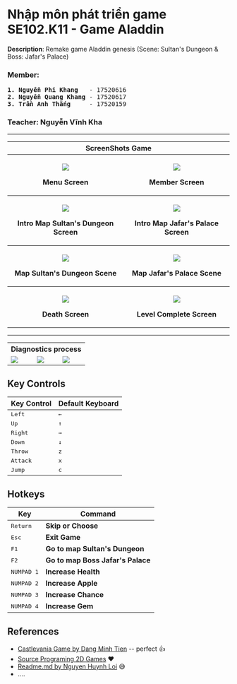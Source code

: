 # Nhập môn phát triển game SE102.K11 - Game Aladdin
<b>Description</b>: Remake game Aladdin genesis (Scene: Sultan's Dungeon &amp; Boss: Jafar's Palace)
### Member:
<pre>
<b>1. Nguyễn Phi Khang</b>   - 17520616
<b>2. Nguyễn Quang Khang</b> - 17520617
<b>3. Trần Anh Thắng</b>     - 17520159
</pre>

### Teacher: Nguyễn Vĩnh Kha
---
<table style="width:100%">
<tr>
    <th colspan="2"><font>ScreenShots Game</font></th>
</tr>
<tr>
    <th> <p align="center">
       <img src="https://user-images.githubusercontent.com/45101536/71352763-bb484d80-25a9-11ea-87b6-d38ced80655e.png"><br>
       <p>Menu Screen</p>
      </p>
  </th>
    <th> <p align="center">
       <img src="https://user-images.githubusercontent.com/45101536/71352799-d2873b00-25a9-11ea-9b2b-0211bbe50b77.png"><br>
       <p>Member Screen</p> 
  </p>
  </th>
</tr>
<tr>
    <th> <p align="center">
       <img src="https://user-images.githubusercontent.com/45101536/71352827-eb8fec00-25a9-11ea-94b8-0550d7f0c734.png"><br>
       <p>Intro Map Sultan's Dungeon Screen</p>
      </p>
  </th>    
    <th> <p align="center">
       <img src="https://user-images.githubusercontent.com/45101536/71353970-22b3cc80-25ad-11ea-87c4-5ad88e78fa05.png"><br>
       <p>Intro Map Jafar's Palace Screen</p>
  </p>
  </th>
  </tr>
  <tr>
    <th> <p align="center">
       <img src="https://user-images.githubusercontent.com/45101536/71354027-4c6cf380-25ad-11ea-8e86-90918c4a7701.png"><br>
       <p>Map Sultan's Dungeon Scene</p>
      </p>
    </th>    
    <th> <p align="center">
       <img src="https://user-images.githubusercontent.com/45101536/71354148-9b1a8d80-25ad-11ea-9c9e-eba1ce4c0545.png"><br>
  <p>Map Jafar's Palace Scene</p>
    </p> </th>
  </tr>
  <tr>
    <th> <p align="center">
       <img src="https://user-images.githubusercontent.com/45101536/71354818-ad95c680-25af-11ea-9936-472c0f6a17a1.png"><br>
      <p>Death Screen</p>
    </p> </th>    
    <th> <p align="center">
       <img src="https://user-images.githubusercontent.com/45101536/71354877-d6b65700-25af-11ea-951e-3e8f51ed901a.png"><br>
  <p>Level Complete Screen</p>
    </p> </th>
  </tr>
</table>

---
<table style="width: 100%">
    <tr>
        <th colspan="3"><font>Diagnostics process</font></th>
    </tr>
    <tr>
        <td><img src="https://user-images.githubusercontent.com/45101536/71366420-7e458080-25d4-11ea-894c-c69c4c099dc4.png">
</td>
       <td><img src="https://user-images.githubusercontent.com/45101536/71366422-7e458080-25d4-11ea-9300-994e3b5c9659.png"></td>
       <td><img src="https://user-images.githubusercontent.com/45101536/71366424-7ede1700-25d4-11ea-948e-337f72a6486d.png"></td>
  </tr>
</table>

## **Key Controls**
| Key Control | Default Keyboard  |
|-------------|------------------ |
| <kbd>Left</kbd> | <kbd>←</kbd>  |
| <kbd>Up</kbd> | <kbd>↑</kbd>    | 
| <kbd>Right</kbd> | <kbd>→</kbd> | 
| <kbd>Down</kbd> | <kbd>↓</kbd>  | 
| <kbd>Throw</kbd> | <kbd>z</kbd> |
| <kbd>Attack</kbd> | <kbd>x</kbd>|
| <kbd>Jump</kbd> | <kbd>c</kbd>  |

## **Hotkeys**
| Key | Command |
|-----|---------|
| <kbd>Return</kbd> | __Skip or Choose__ |
| <kbd>Esc</kbd> | __Exit Game__ |
| <kbd>F1</kbd> | __Go to map Sultan's Dungeon__ | 
| <kbd>F2</kbd> | __Go to map Boss Jafar's Palace__ |
| <kbd>NUMPAD 1</kbd> | __Increase Health__ |
| <kbd>NUMPAD 2</kbd> | __Increase Apple__ |
| <kbd>NUMPAD 3</kbd> | __Increase Chance__ |
| <kbd>NUMPAD 4</kbd> | __Increase Gem__ |

## **References**
* [Castlevania Game by Dang Minh Tien](https://github.com/miticc06/game) -- perfect :thumbsup:
* [Source Programing 2D Games](http://programming2dgames.com/) :heart:
* [Readme.md by Nguyen Huynh Loi](https://github.com/loia5tqd001/SE102-UIT-Game-Captain-America-and-The-Avengers/edit/master/README.md) :sweat_smile:
* ....
